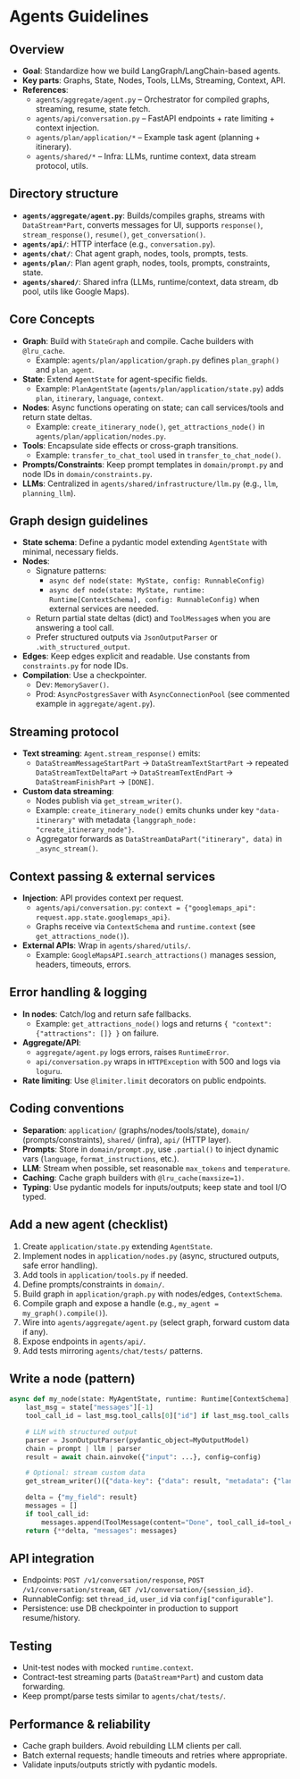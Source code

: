 # Agents Guidelines

## Overview
- **Goal**: Standardize how we build LangGraph/LangChain-based agents.
- **Key parts**: Graphs, State, Nodes, Tools, LLMs, Streaming, Context, API.
- **References**:
  - `agents/aggregate/agent.py` – Orchestrator for compiled graphs, streaming, resume, state fetch.
  - `agents/api/conversation.py` – FastAPI endpoints + rate limiting + context injection.
  - `agents/plan/application/*` – Example task agent (planning + itinerary).
  - `agents/shared/*` – Infra: LLMs, runtime context, data stream protocol, utils.

## Directory structure
- **`agents/aggregate/agent.py`**: Builds/compiles graphs, streams with `DataStream*Part`, converts messages for UI, supports `response()`, `stream_response()`, `resume()`, `get_conversation()`.
- **`agents/api/`**: HTTP interface (e.g., `conversation.py`).
- **`agents/chat/`**: Chat agent graph, nodes, tools, prompts, tests.
- **`agents/plan/`**: Plan agent graph, nodes, tools, prompts, constraints, state.
- **`agents/shared/`**: Shared infra (LLMs, runtime/context, data stream, db pool, utils like Google Maps).

## Core Concepts
- **Graph**: Build with `StateGraph` and compile. Cache builders with `@lru_cache`.
  - Example: `agents/plan/application/graph.py` defines `plan_graph()` and `plan_agent`.
- **State**: Extend `AgentState` for agent-specific fields.
  - Example: `PlanAgentState` (`agents/plan/application/state.py`) adds `plan`, `itinerary`, `language`, `context`.
- **Nodes**: Async functions operating on state; can call services/tools and return state deltas.
  - Example: `create_itinerary_node()`, `get_attractions_node()` in `agents/plan/application/nodes.py`.
- **Tools**: Encapsulate side effects or cross-graph transitions.
  - Example: `transfer_to_chat_tool` used in `transfer_to_chat_node()`.
- **Prompts/Constraints**: Keep prompt templates in `domain/prompt.py` and node IDs in `domain/constraints.py`.
- **LLMs**: Centralized in `agents/shared/infrastructure/llm.py` (e.g., `llm`, `planning_llm`).

## Graph design guidelines
- **State schema**: Define a pydantic model extending `AgentState` with minimal, necessary fields.
- **Nodes**:
  - Signature patterns:
    - `async def node(state: MyState, config: RunnableConfig)`
    - `async def node(state: MyState, runtime: Runtime[ContextSchema], config: RunnableConfig)` when external services are needed.
  - Return partial state deltas (dict) and `ToolMessage`s when you are answering a tool call.
  - Prefer structured outputs via `JsonOutputParser` or `.with_structured_output`.
- **Edges**: Keep edges explicit and readable. Use constants from `constraints.py` for node IDs.
- **Compilation**: Use a checkpointer.
  - Dev: `MemorySaver()`.
  - Prod: `AsyncPostgresSaver` with `AsyncConnectionPool` (see commented example in `aggregate/agent.py`).

## Streaming protocol
- **Text streaming**: `Agent.stream_response()` emits:
  - `DataStreamMessageStartPart` → `DataStreamTextStartPart` → repeated `DataStreamTextDeltaPart` → `DataStreamTextEndPart` → `DataStreamFinishPart` → `[DONE]`.
- **Custom data streaming**:
  - Nodes publish via `get_stream_writer()`.
  - Example: `create_itinerary_node()` emits chunks under key `"data-itinerary"` with metadata `{langgraph_node: "create_itinerary_node"}`.
  - Aggregator forwards as `DataStreamDataPart("itinerary", data)` in `_async_stream()`.

## Context passing & external services
- **Injection**: API provides context per request.
  - `agents/api/conversation.py`: `context = {"googlemaps_api": request.app.state.googlemaps_api}`.
  - Graphs receive via `ContextSchema` and `runtime.context` (see `get_attractions_node()`).
- **External APIs**: Wrap in `agents/shared/utils/`.
  - Example: `GoogleMapsAPI.search_attractions()` manages session, headers, timeouts, errors.

## Error handling & logging
- **In nodes**: Catch/log and return safe fallbacks.
  - Example: `get_attractions_node()` logs and returns `{ "context": {"attractions": []} }` on failure.
- **Aggregate/API**:
  - `aggregate/agent.py` logs errors, raises `RuntimeError`.
  - `api/conversation.py` wraps in `HTTPException` with 500 and logs via `loguru`.
- **Rate limiting**: Use `@limiter.limit` decorators on public endpoints.

## Coding conventions
- **Separation**: `application/` (graphs/nodes/tools/state), `domain/` (prompts/constraints), `shared/` (infra), `api/` (HTTP layer).
- **Prompts**: Store in `domain/prompt.py`, use `.partial()` to inject dynamic vars (`language`, `format_instructions`, etc.).
- **LLM**: Stream when possible, set reasonable `max_tokens` and `temperature`.
- **Caching**: Cache graph builders with `@lru_cache(maxsize=1)`.
- **Typing**: Use pydantic models for inputs/outputs; keep state and tool I/O typed.

## Add a new agent (checklist)
1. Create `application/state.py` extending `AgentState`.
2. Implement nodes in `application/nodes.py` (async, structured outputs, safe error handling).
3. Add tools in `application/tools.py` if needed.
4. Define prompts/constraints in `domain/`.
5. Build graph in `application/graph.py` with nodes/edges, `ContextSchema`.
6. Compile graph and expose a handle (e.g., `my_agent = my_graph().compile()`).
7. Wire into `agents/aggregate/agent.py` (select graph, forward custom data if any).
8. Expose endpoints in `agents/api/`.
9. Add tests mirroring `agents/chat/tests/` patterns.

## Write a node (pattern)
```python
async def my_node(state: MyAgentState, runtime: Runtime[ContextSchema], config: RunnableConfig):
    last_msg = state["messages"][-1]
    tool_call_id = last_msg.tool_calls[0]["id"] if last_msg.tool_calls else None

    # LLM with structured output
    parser = JsonOutputParser(pydantic_object=MyOutputModel)
    chain = prompt | llm | parser
    result = await chain.ainvoke({"input": ...}, config=config)

    # Optional: stream custom data
    get_stream_writer()({"data-key": {"data": result, "metadata": {"langgraph_node": "my_node"}}})

    delta = {"my_field": result}
    messages = []
    if tool_call_id:
        messages.append(ToolMessage(content="Done", tool_call_id=tool_call_id))
    return {**delta, "messages": messages}
```

## API integration
- Endpoints: `POST /v1/conversation/response`, `POST /v1/conversation/stream`, `GET /v1/conversation/{session_id}`.
- RunnableConfig: set `thread_id`, `user_id` via `config["configurable"]`.
- Persistence: use DB checkpointer in production to support resume/history.

## Testing
- Unit-test nodes with mocked `runtime.context`.
- Contract-test streaming parts (`DataStream*Part`) and custom data forwarding.
- Keep prompt/parse tests similar to `agents/chat/tests/`.

## Performance & reliability
- Cache graph builders. Avoid rebuilding LLM clients per call.
- Batch external requests; handle timeouts and retries where appropriate.
- Validate inputs/outputs strictly with pydantic models.
